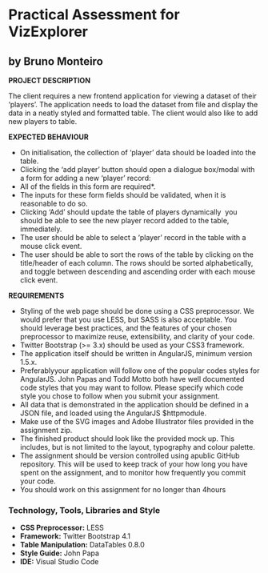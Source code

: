 # Practical Assessment for VizExplorer
## by Bruno Monteiro

**PROJECT DESCRIPTION**

The client requires a new front­end application for viewing a dataset of their ‘players’. The application needs to load the dataset from file and display the data in a neatly styled and formatted table. The client would also like to add new players to table.

**EXPECTED BEHAVIOUR**
* On initialisation, the collection of ‘player’ data should be loaded into the table.
* Clicking the ‘add player’ button should open a dialogue box/modal with a form for adding a new ‘player’ record:
* All of the fields in this form are required*.
* The inputs for these form fields should be validated, when it is reasonable to do
so.
* Clicking ‘Add’ should update the table of players dynamically ­ you should be
able to see the new player record added to the table, immediately.
* The user should be able to select a ‘player’ record in the table with a mouse click event.
* The user should be able to sort the rows of the table by clicking on the title/header of each column. The rows should be sorted alphabetically, and toggle between descending and ascending order with each mouse click event.

**REQUIREMENTS**
* Styling of the web page should be done using a CSS preprocessor. We would prefer that you use LESS, but SASS is also acceptable. You should leverage best practices, and the features of your chosen preprocessor to maximize reuse, extensibility, and clarity of your code.
* Twitter Bootstrap (>= 3.x) should be used as your CSS3 framework.
* The application itself should be written in AngularJS, minimum version 1.5.x.
* Preferably​your application will follow one of the popular codes styles for AngularJS. John Papas and Todd Motto both have well documented code styles that you may want to follow. P​lease specify which code style you chose to follow when you submit your assignment.
* All data that is demonstrated in the application should be defined in a JSON file, and loaded using the AngularJS $​http​module.
* Make use of the SVG images and Adobe Illustrator files provided in the assignment zip.
* The finished product should look like the provided mock up. This includes, but is not limited to the layout, typography and colour palette.
* The assignment should be version controlled using a​public GitHub​repository. This will be used to keep track of your how long you have spent on the assignment, and to monitor how frequently you commit your code.
* You should work on this assignment for no longer than 4​hours

### Technology, Tools, Libraries and Style

* **CSS Preprocessor:** LESS
* **Framework:** Twitter Bootstrap 4.1
* **Table Manipulation:** DataTables 0.8.0
* **Style Guide:** John Papa
* **IDE:** Visual Studio Code
